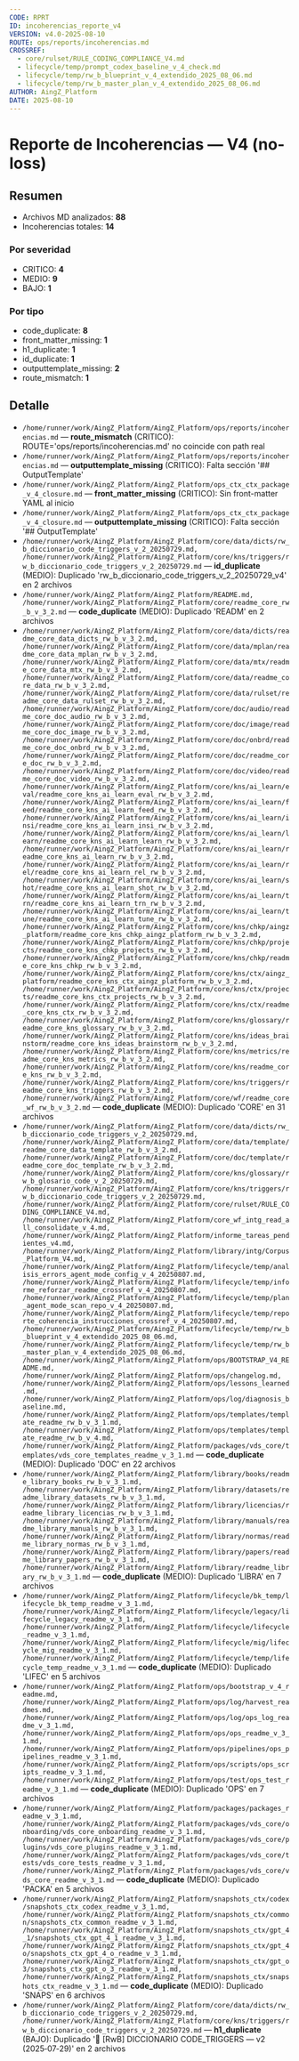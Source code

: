```yaml
---
CODE: RPRT
ID: incoherencias_reporte_v4
VERSION: v4.0-2025-08-10
ROUTE: ops/reports/incoherencias.md
CROSSREF:
  - core/rulset/RULE_CODING_COMPLIANCE_V4.md
  - lifecycle/temp/prompt_codex_baseline_v_4_check.md
  - lifecycle/temp/rw_b_blueprint_v_4_extendido_2025_08_06.md
  - lifecycle/temp/rw_b_master_plan_v_4_extendido_2025_08_06.md
AUTHOR: AingZ_Platform
DATE: 2025-08-10
---
```


# Reporte de Incoherencias — V4 (no-loss)

## Resumen

- Archivos MD analizados: **88**
- Incoherencias totales: **14**

### Por severidad

- CRITICO: **4**
- MEDIO: **9**
- BAJO: **1**

### Por tipo

- code_duplicate: **8**
- front_matter_missing: **1**
- h1_duplicate: **1**
- id_duplicate: **1**
- outputtemplate_missing: **2**
- route_mismatch: **1**

## Detalle

- `/home/runner/work/AingZ_Platform/AingZ_Platform/ops/reports/incoherencias.md` — **route_mismatch** (CRITICO): ROUTE='ops/reports/incoherencias.md' no coincide con path real
- `/home/runner/work/AingZ_Platform/AingZ_Platform/ops/reports/incoherencias.md` — **outputtemplate_missing** (CRITICO): Falta sección '## OutputTemplate'
- `/home/runner/work/AingZ_Platform/AingZ_Platform/ops_ctx_ctx_package_v_4_closure.md` — **front_matter_missing** (CRITICO): Sin front-matter YAML al inicio
- `/home/runner/work/AingZ_Platform/AingZ_Platform/ops_ctx_ctx_package_v_4_closure.md` — **outputtemplate_missing** (CRITICO): Falta sección '## OutputTemplate'
- `/home/runner/work/AingZ_Platform/AingZ_Platform/core/data/dicts/rw_b_diccionario_code_triggers_v_2_20250729.md, /home/runner/work/AingZ_Platform/AingZ_Platform/core/kns/triggers/rw_b_diccionario_code_triggers_v_2_20250729.md` — **id_duplicate** (MEDIO): Duplicado 'rw_b_diccionario_code_triggers_v_2_20250729_v4' en 2 archivos
- `/home/runner/work/AingZ_Platform/AingZ_Platform/README.md, /home/runner/work/AingZ_Platform/AingZ_Platform/core/readme_core_rw_b_v_3_2.md` — **code_duplicate** (MEDIO): Duplicado 'READM' en 2 archivos
- `/home/runner/work/AingZ_Platform/AingZ_Platform/core/data/dicts/readme_core_data_dicts_rw_b_v_3_2.md, /home/runner/work/AingZ_Platform/AingZ_Platform/core/data/mplan/readme_core_data_mplan_rw_b_v_3_2.md, /home/runner/work/AingZ_Platform/AingZ_Platform/core/data/mtx/readme_core_data_mtx_rw_b_v_3_2.md, /home/runner/work/AingZ_Platform/AingZ_Platform/core/data/readme_core_data_rw_b_v_3_2.md, /home/runner/work/AingZ_Platform/AingZ_Platform/core/data/rulset/readme_core_data_rulset_rw_b_v_3_2.md, /home/runner/work/AingZ_Platform/AingZ_Platform/core/doc/audio/readme_core_doc_audio_rw_b_v_3_2.md, /home/runner/work/AingZ_Platform/AingZ_Platform/core/doc/image/readme_core_doc_image_rw_b_v_3_2.md, /home/runner/work/AingZ_Platform/AingZ_Platform/core/doc/onbrd/readme_core_doc_onbrd_rw_b_v_3_2.md, /home/runner/work/AingZ_Platform/AingZ_Platform/core/doc/readme_core_doc_rw_b_v_3_2.md, /home/runner/work/AingZ_Platform/AingZ_Platform/core/doc/video/readme_core_doc_video_rw_b_v_3_2.md, /home/runner/work/AingZ_Platform/AingZ_Platform/core/kns/ai_learn/eval/readme_core_kns_ai_learn_eval_rw_b_v_3_2.md, /home/runner/work/AingZ_Platform/AingZ_Platform/core/kns/ai_learn/feed/readme_core_kns_ai_learn_feed_rw_b_v_3_2.md, /home/runner/work/AingZ_Platform/AingZ_Platform/core/kns/ai_learn/insi/readme_core_kns_ai_learn_insi_rw_b_v_3_2.md, /home/runner/work/AingZ_Platform/AingZ_Platform/core/kns/ai_learn/learn/readme_core_kns_ai_learn_learn_rw_b_v_3_2.md, /home/runner/work/AingZ_Platform/AingZ_Platform/core/kns/ai_learn/readme_core_kns_ai_learn_rw_b_v_3_2.md, /home/runner/work/AingZ_Platform/AingZ_Platform/core/kns/ai_learn/rel/readme_core_kns_ai_learn_rel_rw_b_v_3_2.md, /home/runner/work/AingZ_Platform/AingZ_Platform/core/kns/ai_learn/shot/readme_core_kns_ai_learn_shot_rw_b_v_3_2.md, /home/runner/work/AingZ_Platform/AingZ_Platform/core/kns/ai_learn/trn/readme_core_kns_ai_learn_trn_rw_b_v_3_2.md, /home/runner/work/AingZ_Platform/AingZ_Platform/core/kns/ai_learn/tune/readme_core_kns_ai_learn_tune_rw_b_v_3_2.md, /home/runner/work/AingZ_Platform/AingZ_Platform/core/kns/chkp/aingz_platform/readme_core_kns_chkp_aingz_platform_rw_b_v_3_2.md, /home/runner/work/AingZ_Platform/AingZ_Platform/core/kns/chkp/projects/readme_core_kns_chkp_projects_rw_b_v_3_2.md, /home/runner/work/AingZ_Platform/AingZ_Platform/core/kns/chkp/readme_core_kns_chkp_rw_b_v_3_2.md, /home/runner/work/AingZ_Platform/AingZ_Platform/core/kns/ctx/aingz_platform/readme_core_kns_ctx_aingz_platform_rw_b_v_3_2.md, /home/runner/work/AingZ_Platform/AingZ_Platform/core/kns/ctx/projects/readme_core_kns_ctx_projects_rw_b_v_3_2.md, /home/runner/work/AingZ_Platform/AingZ_Platform/core/kns/ctx/readme_core_kns_ctx_rw_b_v_3_2.md, /home/runner/work/AingZ_Platform/AingZ_Platform/core/kns/glossary/readme_core_kns_glossary_rw_b_v_3_2.md, /home/runner/work/AingZ_Platform/AingZ_Platform/core/kns/ideas_brainstorm/readme_core_kns_ideas_brainstorm_rw_b_v_3_2.md, /home/runner/work/AingZ_Platform/AingZ_Platform/core/kns/metrics/readme_core_kns_metrics_rw_b_v_3_2.md, /home/runner/work/AingZ_Platform/AingZ_Platform/core/kns/readme_core_kns_rw_b_v_3_2.md, /home/runner/work/AingZ_Platform/AingZ_Platform/core/kns/triggers/readme_core_kns_triggers_rw_b_v_3_2.md, /home/runner/work/AingZ_Platform/AingZ_Platform/core/wf/readme_core_wf_rw_b_v_3_2.md` — **code_duplicate** (MEDIO): Duplicado 'CORE' en 31 archivos
- `/home/runner/work/AingZ_Platform/AingZ_Platform/core/data/dicts/rw_b_diccionario_code_triggers_v_2_20250729.md, /home/runner/work/AingZ_Platform/AingZ_Platform/core/data/template/readme_core_data_template_rw_b_v_3_2.md, /home/runner/work/AingZ_Platform/AingZ_Platform/core/doc/template/readme_core_doc_template_rw_b_v_3_2.md, /home/runner/work/AingZ_Platform/AingZ_Platform/core/kns/glossary/rw_b_glosario_code_v_2_20250729.md, /home/runner/work/AingZ_Platform/AingZ_Platform/core/kns/triggers/rw_b_diccionario_code_triggers_v_2_20250729.md, /home/runner/work/AingZ_Platform/AingZ_Platform/core/rulset/RULE_CODING_COMPLIANCE_V4.md, /home/runner/work/AingZ_Platform/AingZ_Platform/core_wf_intg_read_all_consolidate_v_4.md, /home/runner/work/AingZ_Platform/AingZ_Platform/informe_tareas_pendientes_v4.md, /home/runner/work/AingZ_Platform/AingZ_Platform/library/intg/Corpus_Platform_V4.md, /home/runner/work/AingZ_Platform/AingZ_Platform/lifecycle/temp/analisis_errors_agent_mode_config_v_4_20250807.md, /home/runner/work/AingZ_Platform/AingZ_Platform/lifecycle/temp/informe_reforzar_readme_crossref_v_4_20250807.md, /home/runner/work/AingZ_Platform/AingZ_Platform/lifecycle/temp/plan_agent_mode_scan_repo_v_4_20250807.md, /home/runner/work/AingZ_Platform/AingZ_Platform/lifecycle/temp/reporte_coherencia_instrucciones_crossref_v_4_20250807.md, /home/runner/work/AingZ_Platform/AingZ_Platform/lifecycle/temp/rw_b_blueprint_v_4_extendido_2025_08_06.md, /home/runner/work/AingZ_Platform/AingZ_Platform/lifecycle/temp/rw_b_master_plan_v_4_extendido_2025_08_06.md, /home/runner/work/AingZ_Platform/AingZ_Platform/ops/BOOTSTRAP_V4_README.md, /home/runner/work/AingZ_Platform/AingZ_Platform/ops/changelog.md, /home/runner/work/AingZ_Platform/AingZ_Platform/ops/lessons_learned.md, /home/runner/work/AingZ_Platform/AingZ_Platform/ops/log/diagnosis_baseline.md, /home/runner/work/AingZ_Platform/AingZ_Platform/ops/templates/template_readme_rw_b_v_3_1.md, /home/runner/work/AingZ_Platform/AingZ_Platform/ops/templates/template_readme_rw_b_v_4.md, /home/runner/work/AingZ_Platform/AingZ_Platform/packages/vds_core/templates/vds_core_templates_readme_v_3_1.md` — **code_duplicate** (MEDIO): Duplicado 'DOC' en 22 archivos
- `/home/runner/work/AingZ_Platform/AingZ_Platform/library/books/readme_library_books_rw_b_v_3_1.md, /home/runner/work/AingZ_Platform/AingZ_Platform/library/datasets/readme_library_datasets_rw_b_v_3_1.md, /home/runner/work/AingZ_Platform/AingZ_Platform/library/licencias/readme_library_licencias_rw_b_v_3_1.md, /home/runner/work/AingZ_Platform/AingZ_Platform/library/manuals/readme_library_manuals_rw_b_v_3_1.md, /home/runner/work/AingZ_Platform/AingZ_Platform/library/normas/readme_library_normas_rw_b_v_3_1.md, /home/runner/work/AingZ_Platform/AingZ_Platform/library/papers/readme_library_papers_rw_b_v_3_1.md, /home/runner/work/AingZ_Platform/AingZ_Platform/library/readme_library_rw_b_v_3_1.md` — **code_duplicate** (MEDIO): Duplicado 'LIBRA' en 7 archivos
- `/home/runner/work/AingZ_Platform/AingZ_Platform/lifecycle/bk_temp/lifecycle_bk_temp_readme_v_3_1.md, /home/runner/work/AingZ_Platform/AingZ_Platform/lifecycle/legacy/lifecycle_legacy_readme_v_3_1.md, /home/runner/work/AingZ_Platform/AingZ_Platform/lifecycle/lifecycle_readme_v_3_1.md, /home/runner/work/AingZ_Platform/AingZ_Platform/lifecycle/mig/lifecycle_mig_readme_v_3_1.md, /home/runner/work/AingZ_Platform/AingZ_Platform/lifecycle/temp/lifecycle_temp_readme_v_3_1.md` — **code_duplicate** (MEDIO): Duplicado 'LIFEC' en 5 archivos
- `/home/runner/work/AingZ_Platform/AingZ_Platform/ops/bootstrap_v_4_readme.md, /home/runner/work/AingZ_Platform/AingZ_Platform/ops/log/harvest_readmes.md, /home/runner/work/AingZ_Platform/AingZ_Platform/ops/log/ops_log_readme_v_3_1.md, /home/runner/work/AingZ_Platform/AingZ_Platform/ops/ops_readme_v_3_1.md, /home/runner/work/AingZ_Platform/AingZ_Platform/ops/pipelines/ops_pipelines_readme_v_3_1.md, /home/runner/work/AingZ_Platform/AingZ_Platform/ops/scripts/ops_scripts_readme_v_3_1.md, /home/runner/work/AingZ_Platform/AingZ_Platform/ops/test/ops_test_readme_v_3_1.md` — **code_duplicate** (MEDIO): Duplicado 'OPS' en 7 archivos
- `/home/runner/work/AingZ_Platform/AingZ_Platform/packages/packages_readme_v_3_1.md, /home/runner/work/AingZ_Platform/AingZ_Platform/packages/vds_core/onboarding/vds_core_onboarding_readme_v_3_1.md, /home/runner/work/AingZ_Platform/AingZ_Platform/packages/vds_core/plugins/vds_core_plugins_readme_v_3_1.md, /home/runner/work/AingZ_Platform/AingZ_Platform/packages/vds_core/tests/vds_core_tests_readme_v_3_1.md, /home/runner/work/AingZ_Platform/AingZ_Platform/packages/vds_core/vds_core_readme_v_3_1.md` — **code_duplicate** (MEDIO): Duplicado 'PACKA' en 5 archivos
- `/home/runner/work/AingZ_Platform/AingZ_Platform/snapshots_ctx/codex/snapshots_ctx_codex_readme_v_3_1.md, /home/runner/work/AingZ_Platform/AingZ_Platform/snapshots_ctx/common/snapshots_ctx_common_readme_v_3_1.md, /home/runner/work/AingZ_Platform/AingZ_Platform/snapshots_ctx/gpt_4_1/snapshots_ctx_gpt_4_1_readme_v_3_1.md, /home/runner/work/AingZ_Platform/AingZ_Platform/snapshots_ctx/gpt_4o/snapshots_ctx_gpt_4_o_readme_v_3_1.md, /home/runner/work/AingZ_Platform/AingZ_Platform/snapshots_ctx/gpt_o3/snapshots_ctx_gpt_o_3_readme_v_3_1.md, /home/runner/work/AingZ_Platform/AingZ_Platform/snapshots_ctx/snapshots_ctx_readme_v_3_1.md` — **code_duplicate** (MEDIO): Duplicado 'SNAPS' en 6 archivos
- `/home/runner/work/AingZ_Platform/AingZ_Platform/core/data/dicts/rw_b_diccionario_code_triggers_v_2_20250729.md, /home/runner/work/AingZ_Platform/AingZ_Platform/core/kns/triggers/rw_b_diccionario_code_triggers_v_2_20250729.md` — **h1_duplicate** (BAJO): Duplicado '🚀 [RwB] DICCIONARIO CODE_TRIGGERS — v2 (2025‑07‑29)' en 2 archivos
